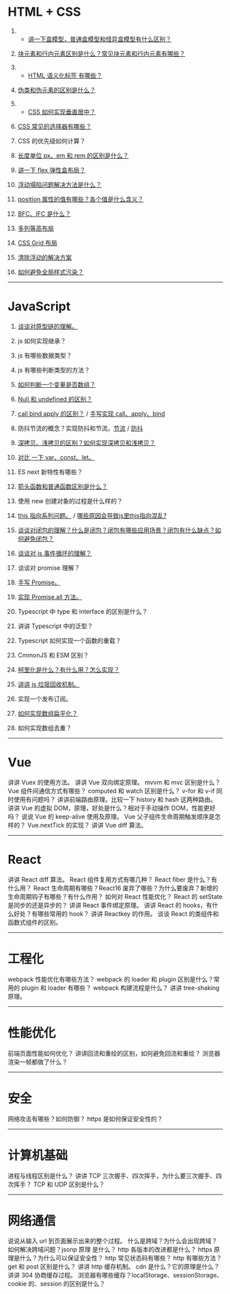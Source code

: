 # HTML + CSS

1. * [讲一下盒模型，普通盒模型和怪异盒模型有什么区别？](https://juejin.cn/post/7220775341605339194)

2. [块元素和行内元素区别是什么？常见块元素和行内元素有哪些？](https://blog.csdn.net/m0_51273200/article/details/120336046)

3. * [HTML 语义化标签 有哪些？](https://juejin.cn/post/6844903544995184653)

4. [伪类和伪元素的区别是什么？](https://github.com/pro-collection/interview-question/issues/354)

5. * [CSS 如何实现垂直居中？](https://github.com/pro-collection/interview-question/issues/36)

6. [CSS 常见的选择器有哪些？](https://github.com/pro-collection/interview-question/issues/353)

7. CSS 的优先级如何计算？

8. [长度单位 px、em 和 rem 的区别是什么？](https://github.com/febobo/web-interview/blob/master/docs/css/em_px_rem_vh_vw.md)

9. [讲一下 flex 弹性盒布局？](https://github.com/pro-collection/interview-question/issues/100)

10. [浮动塌陷问题解决方法是什么？](https://juejin.cn/post/7074581427571916807)

11. [position 属性的值有哪些？各个值是什么含义？](https://github.com/pro-collection/interview-question/issues/158)

12. [BFC、IFC 是什么？](https://juejin.cn/post/7072174649735381029)

13. [多列等高布局](https://juejin.cn/post/7197614864364273722)

14. [CSS Grid 布局](https://github.com/pro-collection/interview-question/issues/420)

15. [清除浮动的解决方案](https://github.com/pro-collection/interview-question/issues/55)

16. [如何避免全局样式污染？](https://github.com/pro-collection/interview-question/issues/422)

---

# JavaScript

1. [谈谈对原型链的理解。](https://github.com/pro-collection/interview-question/issues/32)

2. js 如何实现继承？

3. js 有哪些数据类型？

4. js 有哪些判断类型的方法？

5. [如何判断一个变量是否数组？](https://github.com/pro-collection/interview-question/issues/431)

6. [Null 和 undefined 的区别？](https://github.com/pro-collection/interview-question/issues/111)

7. [call bind apply 的区别？](https://github.com/pro-collection/interview-question/issues/9) / [手写实现 call、apply、bind](https://github.com/pro-collection/interview-question/issues/84)

8. 防抖节流的概念？实现防抖和节流。[节流](https://github.com/pro-collection/interview-question/issues/53) / [防抖](https://github.com/pro-collection/interview-question/issues/51)

9. [深拷贝、浅拷贝的区别？如何实现深拷贝和浅拷贝？](https://github.com/pro-collection/interview-question/issues/40)

10. [对比 一下 var、const、let。](https://blog.csdn.net/xiewenhui111/article/details/113133330)

11. ES next 新特性有哪些？

12. [箭头函数和普通函数区别是什么？](https://github.com/pro-collection/interview-question/issues/103)

13. 使用 new 创建对象的过程是什么样的？

14. [this 指向系列问题。](https://github.com/pro-collection/interview-question/issues/519) / [哪些原因会导致js里this指向混乱?](https://github.com/pro-collection/interview-question/issues/388)

15. [谈谈对闭包的理解？什么是闭包？闭包有哪些应用场景？闭包有什么缺点？如何避免闭包？](https://github.com/pro-collection/interview-question/issues/37)

16. [谈谈对 js 事件循环的理解？](https://github.com/pro-collection/interview-question/issues/142)

17. 谈谈对 promise 理解？

18. [手写 Promise。](https://github.com/pro-collection/interview-question/issues/57)

19. [实现 Promise.all 方法。](https://github.com/pro-collection/interview-question/issues/107)

20. Typescript 中 type 和 interface 的区别是什么？

21. 讲讲 Typescript 中的泛型？

22. Typescript 如何实现一个函数的重载？

23. CmmonJS 和 ESM 区别？

24. [柯里化是什么？有什么用？怎么实现？](https://github.com/pro-collection/interview-question/issues/361)

25. [讲讲 js 垃圾回收机制。](https://github.com/pro-collection/interview-question/issues/118)

26. 实现一个发布订阅。

27. [如何实现数组扁平化？](https://juejin.cn/post/7024337692108259365)

28. 如何实现数组去重？

---

# Vue

讲讲 Vuex 的使用方法。
讲讲 Vue 双向绑定原理。
mvvm 和 mvc 区别是什么？
Vue 组件间通信方式有哪些？
computed 和 watch 区别是什么？
v-for 和 v-if 同时使用有问题吗？
讲讲前端路由原理。比较一下 history 和 hash 这两种路由。
讲讲 Vue 的虚拟 DOM，原理，好处是什么？相对于手动操作 DOM，性能更好吗？
说说 Vue 的 keep-alive 使用及原理。
Vue 父子组件生命周期触发顺序是怎样的？
Vue.nextTick 的实现？
讲讲 Vue diff 算法。

---

# React

讲讲 React diff 算法。
React 组件复用方式有哪几种？
React fiber 是什么？有什么用？
React 生命周期有哪些？React16 废弃了哪些？为什么要废弃？新增的生命周期钩子有哪些？有什么作用？
如何对 React 性能优化？
React 的 setState 是同步的还是异步的？
讲讲 React 事件绑定原理。
讲讲 React 的 hooks，有什么好处？有哪些常用的 hook？
讲讲 Reactkey 的作用。
谈谈 React 的类组件和函数式组件的区别。

---

# 工程化

webpack 性能优化有哪些方法？
webpack 的 loader 和 plugin 区别是什么？常用的 plugin 和 loader 有哪些？
webpack 构建流程是什么？
讲讲 tree-shaking 原理。

---

# 性能优化

前端页面性能如何优化？
讲讲回流和重绘的区别，如何避免回流和重绘？
浏览器渲染一帧都做了什么？

---

# 安全

网络攻击有哪些？如何防御？
https 是如何保证安全性的？

---

# 计算机基础

进程与线程区别是什么？
讲讲 TCP 三次握手、四次挥手，为什么要三次握手、四次挥手？
TCP 和 UDP 区别是什么？

---

# 网络通信

说说从输入 url 到页面展示出来的整个过程。
什么是跨域？为什么会出现跨域？如何解决跨域问题？jsonp 原理 是什么？
http 各版本的改进都是什么？
https 原理是什么？为什么可以保证安全性？
http 常见状态码有哪些？
http 有哪些方法？
get 和 post 区别是什么？
讲讲 http 缓存机制。
cdn 是什么？它的原理是什么？
讲讲 304 协商缓存过程。
浏览器有哪些缓存？localStorage、sessionStorage、cookie 的、session 的区别是什么？
